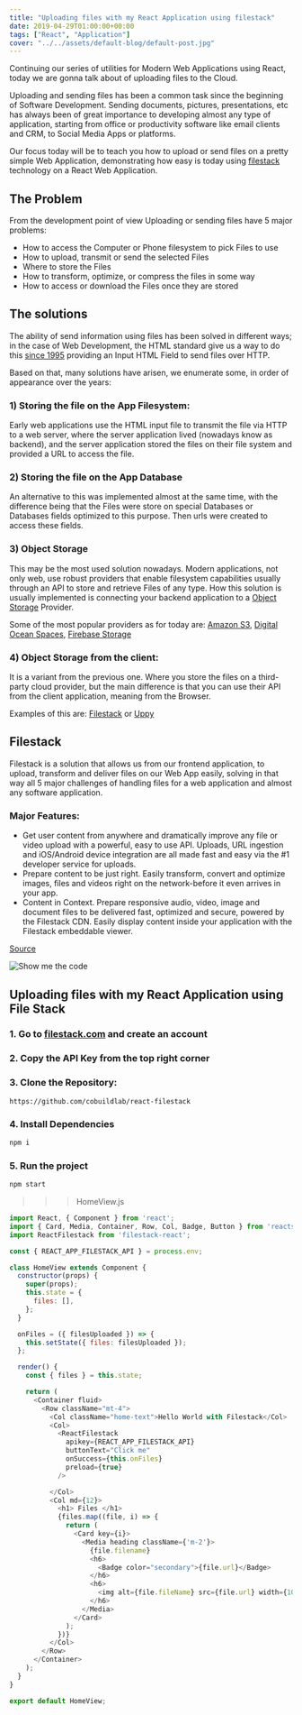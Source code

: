 ```yaml
---
title: "Uploading files with my React Application using filestack"
date: 2019-04-29T01:00:00+00:00
tags: ["React", "Application"]
cover: "../../assets/default-blog/default-post.jpg"
---
```



Continuing our series of utilities for Modern Web Applications using React, today we are gonna talk about of uploading files to the Cloud.

Uploading and sending files has been a common task since the beginning of Software Development. Sending documents, pictures, presentations, etc has always been of great importance to developing almost any type of application, starting from office or productivity software like email clients and CRM, to Social Media Apps or platforms. 

Our focus today will be to teach you how to upload or send files on a pretty simple Web Application, demonstrating how easy is today using [filestack](https://www.filestack.com/) technology on a React Web Application.

## The Problem

From the development point of view Uploading or sending files have 5 major problems:

- How to access the Computer or Phone filesystem to pick Files to use
- How to upload, transmit or send the selected Files
- Where to store the Files
- How to transform, optimize, or compress the files in some way
- How to access or download the Files once they are stored 


## The solutions
 
The ability of send information using files has been solved in different ways; in the case of Web Development, the HTML standard give us a way to do this [since 1995](https://en.wikipedia.org/wiki/HTML) providing an Input HTML Field to send files over HTTP.

Based on that, many solutions have arisen, we enumerate some, in order of appearance over the years:

### 1) Storing the file on the App Filesystem: 
Early web applications use the HTML input file to transmit the file via HTTP to a web server, where the server application lived (nowadays know as backend), and the server application stored the files on their file system and provided a URL to access the file.

### 2) Storing the file on the App Database
An alternative to this was implemented almost at the same time, with the difference being that the Files were store on special Databases or Databases fields optimized to this purpose. Then urls were created to access these fields.

### 3) Object Storage
This may be the most used solution nowadays. Modern applications, not only web, use robust providers that enable filesystem capabilities usually through an API to store and retrieve Files of any type. How this solution is usually implemented is connecting your backend application to a [Object Storage](https://www.netapp.com/us/info/what-is-object-storage.aspx) Provider.

Some of the most popular providers as for today are: [Amazon S3](https://aws.amazon.com/s3/), [Digital Ocean Spaces](https://www.digitalocean.com/products/spaces/), [Firebase Storage](https://firebase.google.com/docs/storage)

### 4) Object Storage from the client:
It is a variant from the previous one. Where you store the files on a third-party cloud provider, but the main difference is that you can use their API from the client application, meaning from the Browser.

Examples of this are: [Filestack](https://www.filestack.com/) or [Uppy](https://uppy.io/)


## Filestack

Filestack is a solution that allows us from our frontend application, to upload, transform and deliver files on our Web App easily, solving in that way all 5 major challenges of handling files for a web application and almost any software application.

### Major Features:

- Get user content from anywhere and dramatically improve any file or video upload with a powerful, easy to use API. Uploads, URL ingestion and iOS/Android device integration are all made fast and easy via the #1 developer service for uploads.
- Prepare content to be just right. Easily transform, convert and optimize images, files and videos right on the network-before it even arrives in your app.
- Content in Context. Prepare responsive audio, video, image and document files to be delivered fast, optimized and secure, powered by the Filestack CDN. Easily display content inside your application with the Filestack embeddable viewer.

[Source](https://www.filestack.com/)

![Show me the code](media/show-me-the-code.jpeg)

## Uploading files with my React Application using File Stack

### 1. Go to [filestack.com](https://filestack.com) and create an account

### 2. Copy the API Key from the top right corner

### 3. Clone the Repository:

```
https://github.com/cobuildlab/react-filestack
```

### 4. Install Dependencies 

```bash
npm i
```


### 5. Run the project

```bash
npm start
```

>>> HomeView.js

```javascript 1.8
import React, { Component } from 'react';
import { Card, Media, Container, Row, Col, Badge, Button } from 'reactstrap';
import ReactFilestack from 'filestack-react';

const { REACT_APP_FILESTACK_API } = process.env;

class HomeView extends Component {
  constructor(props) {
    super(props);
    this.state = {
      files: [],
    };
  }

  onFiles = ({ filesUploaded }) => {
    this.setState({ files: filesUploaded });
  };

  render() {
    const { files } = this.state;

    return (
      <Container fluid>
        <Row className="mt-4">
          <Col className="home-text">Hello World with Filestack</Col>
          <Col>
            <ReactFilestack
              apikey={REACT_APP_FILESTACK_API}
              buttonText="Click me"
              onSuccess={this.onFiles}
              preload={true}
            />

          </Col>
          <Col md={12}>
            <h1> Files </h1>
            {files.map((file, i) => {
              return (
                <Card key={i}>
                  <Media heading className={'m-2'}>
                    {file.filename}
                    <h6>
                      <Badge color="secondary">{file.url}</Badge>
                    </h6>
                    <h6>
                      <img alt={file.fileName} src={file.url} width={100} height={100}/>
                    </h6>
                  </Media>
                </Card>
              );
            })}
          </Col>
        </Row>
      </Container>
    );
  }
}

export default HomeView;

```
